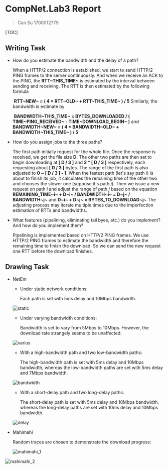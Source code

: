 # CompNet.Lab3 Report

> Can Su 1700012779

[TOC]

## Writing Task

- How do you estimate the bandwidth and the delay of a path?

    When a HTTP/2 connection is established, we start to send HTTP/2 PING frames to the server continuously. And when we receive an ACK to the PING, the **RTT~THIS_TIME~** is estimated by the interval between sending and receiving. The RTT is then estimated by the following formula
    
    ​	**RTT~NEW~ = ( 4 * RTT~OLD~ + RTT~THIS_TIME~ ) / 5**
    Similarly, the bandwidth is estimate by
    
    ​	**BANDWIDTH~THIS_TIME~ = BYTES_DOWNLOADED / ( TIME~PING_RECEIVED~ - TIME~DOWNLOAD_BEGIN~ )**
    and
    ​	**BANDWIDTH~NEW~ = ( 4 * BANDWIDTH~OLD~ + BANDWIDTH~THIS_TIME~ ) / 5**
    
- How do you assign jobs to the three paths?

    The first path initially request for the whole file. Once the response is received, we get the file size **D**. The other two paths are then set to begin downloading at **[ D / 3 ]** and **2 * [ D / 3 ]** respectively, each requesting about **[ D / 3 ]** bytes. The range of the first path is also adjusted to  **0 ~ [ D / 3 ] - 1**.
    When the fastest path (let's say path *i*) is about to finish its job, it calculates the remaining time of the other two and chooses the slower one (suppose it's path *j*). Then we issue a new request on path *i* and adjust the range of path *j* based on the equation
        **REMAINING_TIME~i~ + D~i~ / BANDWIDTH~i~ = D~j~ / BANDWIDTH~j~** and **D~i~ + D~j~ = BYTES_TO_DOWNLOAD~j~**
    The adjusting process may iterate multiple times due to the imperfection estimation of RTTs and bandwidths.
    
- What features (pipelining, eliminating tail byes, etc.) do you implement? And how do you implement them? 

    Pipelining is implemented based on HTTP/2 PING frames. We use HTTP/2 PING frames to estimate the bandwidth and therefore the remaining time to finish the download. So we can send the new request one RTT before the download finishes.

## Drawing Task

- NetEm

  - Under static network conditions:

    Each path is set with 5ms delay and 10Mbps bandwidth.

  ![static](h2o/plot/static.png)

  - Under varying bandwidth conditions:

    Bandwidth is set to vary from 5Mbps to 10Mbps. However, the download rate strangely seems to be unaffected.

  ![varius](h2o/plot/varius.png)

  - With a high-bandwidth path and two low-bandwidth paths:

    The high-bandwidth path is set with 5ms delay and 10Mbps bandwidth, whereas the low-bandwidth paths are set with 5ms delay and 7Mbps bandwidth.

  ![bandwidth](h2o/plot/bandwidth.png)

  - With a short-delay path and two long-delay paths:

    The short-delay path is set with 5ms delay and 10Mbps bandwidth, whereas the long-delay paths are set with 10ms delay and 10Mbps bandwidth.

  ![delay](h2o/plot/delay.png)

- Mahimahi

  Random traces are chosen to demonstrate the download progress:

  ![mahimahi_1](h2o/plot/mahimahi_1.png)

![mahimahi_2](h2o/plot/mahimahi_2.png)

